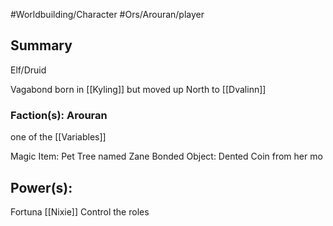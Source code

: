#Worldbuilding/Character #Ors/Arouran/player 

## Summary

Elf/Druid

Vagabond born in [[Kyling]] but moved up North to [[Dvalinn]]

### Faction(s): Arouran 
one of the [[Variables]]

Magic Item: Pet Tree named Zane 
Bonded Object: Dented Coin from her mo

## Power(s):
Fortuna 
[[Nixie]]
Control the roles 